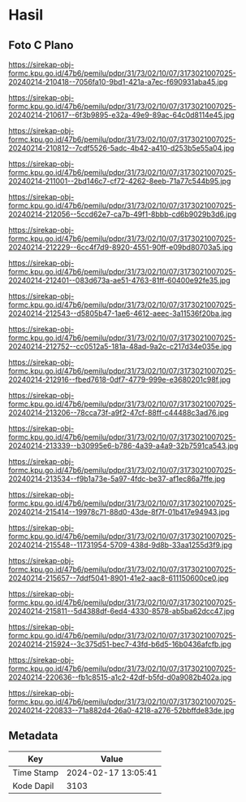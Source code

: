 # Hasil

## Foto C Plano

https://sirekap-obj-formc.kpu.go.id/47b6/pemilu/pdpr/31/73/02/10/07/3173021007025-20240214-210418--7056fa10-9bd1-421a-a7ec-f690931aba45.jpg

https://sirekap-obj-formc.kpu.go.id/47b6/pemilu/pdpr/31/73/02/10/07/3173021007025-20240214-210617--6f3b9895-e32a-49e9-89ac-64c0d8114e45.jpg

https://sirekap-obj-formc.kpu.go.id/47b6/pemilu/pdpr/31/73/02/10/07/3173021007025-20240214-210812--7cdf5526-5adc-4b42-a410-d253b5e55a04.jpg

https://sirekap-obj-formc.kpu.go.id/47b6/pemilu/pdpr/31/73/02/10/07/3173021007025-20240214-211001--2bd146c7-cf72-4262-8eeb-71a77c544b95.jpg

https://sirekap-obj-formc.kpu.go.id/47b6/pemilu/pdpr/31/73/02/10/07/3173021007025-20240214-212056--5ccd62e7-ca7b-49f1-8bbb-cd6b9029b3d6.jpg

https://sirekap-obj-formc.kpu.go.id/47b6/pemilu/pdpr/31/73/02/10/07/3173021007025-20240214-212229--6cc4f7d9-8920-4551-90ff-e09bd80703a5.jpg

https://sirekap-obj-formc.kpu.go.id/47b6/pemilu/pdpr/31/73/02/10/07/3173021007025-20240214-212401--083d673a-ae51-4763-81ff-60400e92fe35.jpg

https://sirekap-obj-formc.kpu.go.id/47b6/pemilu/pdpr/31/73/02/10/07/3173021007025-20240214-212543--d5805b47-1ae6-4612-aeec-3a11536f20ba.jpg

https://sirekap-obj-formc.kpu.go.id/47b6/pemilu/pdpr/31/73/02/10/07/3173021007025-20240214-212752--cc0512a5-181a-48ad-9a2c-c217d34e035e.jpg

https://sirekap-obj-formc.kpu.go.id/47b6/pemilu/pdpr/31/73/02/10/07/3173021007025-20240214-212916--fbed7618-0df7-4779-999e-e3680201c98f.jpg

https://sirekap-obj-formc.kpu.go.id/47b6/pemilu/pdpr/31/73/02/10/07/3173021007025-20240214-213206--78cca73f-a9f2-47cf-88ff-c44488c3ad76.jpg

https://sirekap-obj-formc.kpu.go.id/47b6/pemilu/pdpr/31/73/02/10/07/3173021007025-20240214-213339--b30995e6-b786-4a39-a4a9-32b7591ca543.jpg

https://sirekap-obj-formc.kpu.go.id/47b6/pemilu/pdpr/31/73/02/10/07/3173021007025-20240214-213534--f9b1a73e-5a97-4fdc-be37-af1ec86a7ffe.jpg

https://sirekap-obj-formc.kpu.go.id/47b6/pemilu/pdpr/31/73/02/10/07/3173021007025-20240214-215414--19978c71-88d0-43de-8f7f-01b417e94943.jpg

https://sirekap-obj-formc.kpu.go.id/47b6/pemilu/pdpr/31/73/02/10/07/3173021007025-20240214-215548--11731954-5709-438d-9d8b-33aa1255d3f9.jpg

https://sirekap-obj-formc.kpu.go.id/47b6/pemilu/pdpr/31/73/02/10/07/3173021007025-20240214-215657--7ddf5041-8901-41e2-aac8-611150600ce0.jpg

https://sirekap-obj-formc.kpu.go.id/47b6/pemilu/pdpr/31/73/02/10/07/3173021007025-20240214-215811--5d4388df-6ed4-4330-8578-ab5ba62dcc47.jpg

https://sirekap-obj-formc.kpu.go.id/47b6/pemilu/pdpr/31/73/02/10/07/3173021007025-20240214-215924--3c375d51-bec7-43fd-b6d5-16b0436afcfb.jpg

https://sirekap-obj-formc.kpu.go.id/47b6/pemilu/pdpr/31/73/02/10/07/3173021007025-20240214-220636--fb1c8515-a1c2-42df-b5fd-d0a9082b402a.jpg

https://sirekap-obj-formc.kpu.go.id/47b6/pemilu/pdpr/31/73/02/10/07/3173021007025-20240214-220833--71a882d4-26a0-4218-a276-52bbffde83de.jpg


## Metadata

| Key        | Value               |
| ---------- | ------------------- |
| Time Stamp | 2024-02-17 13:05:41 |
| Kode Dapil | 3103                |



